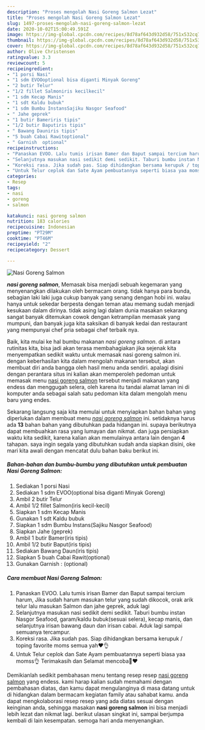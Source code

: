 ```yaml
---
description: "Proses mengolah Nasi Goreng Salmon Lezat"
title: "Proses mengolah Nasi Goreng Salmon Lezat"
slug: 1497-proses-mengolah-nasi-goreng-salmon-lezat
date: 2020-10-02T15:00:49.591Z
image: https://img-global.cpcdn.com/recipes/8d78af643d932d58/751x532cq70/nasi-goreng-salmon-foto-resep-utama.jpg
thumbnail: https://img-global.cpcdn.com/recipes/8d78af643d932d58/751x532cq70/nasi-goreng-salmon-foto-resep-utama.jpg
cover: https://img-global.cpcdn.com/recipes/8d78af643d932d58/751x532cq70/nasi-goreng-salmon-foto-resep-utama.jpg
author: Olive Christensen
ratingvalue: 3.3
reviewcount: 5
recipeingredient:
- "1 porsi Nasi"
- "1 sdm EVOOoptional bisa diganti Minyak Goreng"
- "2 butir Telur"
- "1/2 fillet Salmoniris kecilkecil"
- "1 sdm Kecap Manis"
- "1 sdt Kaldu bubuk"
- "1 sdm Bumbu InstansSajiku Nasgor Seafood"
- " Jahe geprek"
- "1 butir Bameriris tipis"
- "1/2 butir Baputiris tipis"
- " Bawang Dauniris tipis"
- "5 buah Cabai Rawitoptional"
- " Garnish  optional"
recipeinstructions:
- "Panaskan EVOO. Lalu tumis irisan Bamer dan Baput sampai tercium harum, Jika sudah harum masukan telur yang sudah dikocok, orak arik telur lalu masukan Salmon dan jahe geprek, aduk lagi"
- "Selanjutnya masukan nasi sedikit demi sedikit. Taburi bumbu instan Nasgor Seafood, garam/kaldu bubuk(sesuai selera), kecap manis, dan selanjutnya irisan bawang daun dan irisan cabai. Aduk lagi sampai semuanya tercampur."
- "Koreksi rasa. Jika sudah pas. Siap dihidangkan bersama kerupuk / toping favorite moms semua yah❤👌"
- "Untuk Telur ceplok dan Sate Ayam pembuatannya seperti biasa yaa momss👌 Terimakasih dan Selamat mencoba🙏❤"
categories:
- Resep
tags:
- nasi
- goreng
- salmon

katakunci: nasi goreng salmon 
nutrition: 183 calories
recipecuisine: Indonesian
preptime: "PT29M"
cooktime: "PT46M"
recipeyield: "2"
recipecategory: Dessert

---
```



![Nasi Goreng Salmon](https://img-global.cpcdn.com/recipes/8d78af643d932d58/751x532cq70/nasi-goreng-salmon-foto-resep-utama.jpg)

<b><i>nasi goreng salmon</i></b>, Memasak bisa menjadi sebuah kegemaran yang menyenangkan dilakukan oleh bermacam orang. tidak hanya para bunda, sebagian laki laki juga cukup banyak yang senang dengan hobi ini. walau hanya untuk sekedar berpesta dengan teman atau memang sudah menjadi kesukaan dalam dirinya. tidak asing lagi dalam dunia masakan sekarang sangat banyak ditemukan cowok dengan ketrampilan memasak yang mumpuni, dan banyak juga kita saksikan di banyak kedai dan restaurant yang mempunyai chef pria sebagai chef terbaik nya.



Baik, kita mulai ke hal bumbu makanan <i>nasi goreng salmon</i>. di antara rutinitas kita, bisa jadi akan terasa membahagiakan jika sejenak kita menyempatkan sedikit waktu untuk memasak nasi goreng salmon ini. dengan keberhasilan kita dalam mengolah makanan tersebut, akan membuat diri anda bangga oleh hasil menu anda sendiri. apalagi disini dengan perantara situs ini kalian akan memperoleh pedoman untuk memasak menu <u>nasi goreng salmon</u> tersebut menjadi makanan yang endess dan menggugah selera, oleh karena itu tandai alamat laman ini di komputer anda sebagai salah satu pedoman kita dalam mengolah menu baru yang endes.


Sekarang langsung saja kita memulai untuk menyiapkan bahan bahan yang diperlukan dalam membuat menu <u><i>nasi goreng salmon</i></u> ini. setidaknya harus ada <b>13</b> bahan bahan yang dibutuhkan pada hidangan ini. supaya berikutnya dapat membuahkan rasa yang lumayan dan nikmat. dan juga persiapkan waktu kita sedikit, karena kalian akan memulainya antara lain dengan <b>4</b> tahapan. saya ingin segala yang dibutuhkan sudah anda siapkan disini, oke mari kita awali dengan mencatat dulu bahan baku berikut ini.

<!--inarticleads1-->

##### Bahan-bahan dan bumbu-bumbu yang dibutuhkan untuk pembuatan Nasi Goreng Salmon:

1. Sediakan 1 porsi Nasi
1. Sediakan 1 sdm EVOO(optional bisa diganti Minyak Goreng)
1. Ambil 2 butir Telur
1. Ambil 1/2 fillet Salmon(iris kecil-kecil)
1. Siapkan 1 sdm Kecap Manis
1. Gunakan 1 sdt Kaldu bubuk
1. Siapkan 1 sdm Bumbu Instans(Sajiku Nasgor Seafood)
1. Siapkan  Jahe (geprek)
1. Ambil 1 butir Bamer(iris tipis)
1. Ambil 1/2 butir Baput(iris tipis)
1. Sediakan  Bawang Daun(iris tipis)
1. Siapkan 5 buah Cabai Rawit(optional)
1. Gunakan  Garnish : (optional)




<!--inarticleads2-->

##### Cara membuat Nasi Goreng Salmon:

1. Panaskan EVOO. Lalu tumis irisan Bamer dan Baput sampai tercium harum, Jika sudah harum masukan telur yang sudah dikocok, orak arik telur lalu masukan Salmon dan jahe geprek, aduk lagi
1. Selanjutnya masukan nasi sedikit demi sedikit. Taburi bumbu instan Nasgor Seafood, garam/kaldu bubuk(sesuai selera), kecap manis, dan selanjutnya irisan bawang daun dan irisan cabai. Aduk lagi sampai semuanya tercampur.
1. Koreksi rasa. Jika sudah pas. Siap dihidangkan bersama kerupuk / toping favorite moms semua yah❤👌
1. Untuk Telur ceplok dan Sate Ayam pembuatannya seperti biasa yaa momss👌 Terimakasih dan Selamat mencoba🙏❤




Demikianlah sedikit pembahasan menu tentang resep resep <u>nasi goreng salmon</u> yang endess. kami harap kalian sudah memahami dengan pembahasan diatas, dan kamu dapat mengulanginya di masa datang untuk di hidangkan dalam bermacam kegiatan family atau sahabat kamu. anda dapat mengkolaborasi resep resep yang ada diatas sesuai dengan keinginan anda, sehingga masakan <b>nasi goreng salmon</b> ini bisa menjadi lebih lezat dan nikmat lagi. berikut ulasan singkat ini, sampai berjumpa kembali di lain kesempatan. semoga hari anda menyenangkan.
